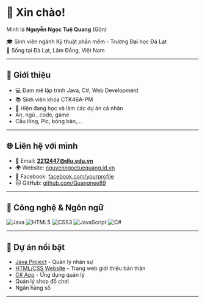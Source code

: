 # 👋 Xin chào!

Mình là **Nguyễn Ngọc Tuệ Quang** (Gôn)

🎓 Sinh viên ngành Kỹ thuật phần mềm - Trường Đại học Đà Lạt  
📍 Sống tại Đà Lạt, Lâm Đồng, Việt Nam  

---

## 📌 Giới thiệu
- 💻 Đam mê lập trình Java, C#, Web Development
- 📚 Sinh viên khóa CTK46A-PM
- 🔭 Hiện đang học và làm các dự án cá nhân
- Ăn, ngủ , code, game
- Cầu lông, Pic, bóng bàn,...

---

## 🌐 Liên hệ với mình
- 📧 Email: **2212447@dlu.edu.vn**
- 🌍 Website: [nguyenngoctuequang.id.vn](#)
- 📱 Facebook: [facebook.com/yourprofile](#)
- 🐱 GitHub: [github.com/Quangnee89](https://github.com/Quangnee89)

---

## 🚀 Công nghệ & Ngôn ngữ
![Java](https://img.shields.io/badge/-Java-orange?logo=java&logoColor=white)
![HTML5](https://img.shields.io/badge/-HTML5-red?logo=html5&logoColor=white)
![CSS3](https://img.shields.io/badge/-CSS3-blue?logo=css3&logoColor=white)
![JavaScript](https://img.shields.io/badge/-JavaScript-yellow?logo=javascript&logoColor=black)
![C#](https://img.shields.io/badge/-C%23-green?logo=c-sharp&logoColor=white)

---

## 📌 Dự án nổi bật
- [Java Project](#) - Quản lý nhân sự
- [HTML/CSS Website](#) - Trang web giới thiệu bản thân
- [C# App](#) - Ứng dụng quản lý
- Quản lý shop đồ chơi
- Ngân hàng số

---

